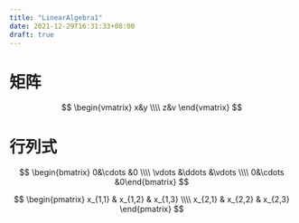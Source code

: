 ```yaml
---
title: "LinearAlgebra1"
date: 2021-12-29T16:31:33+08:00
draft: true
---
```


# 矩阵
$$
\begin{vmatrix}
x&y \\\\
z&v
\end{vmatrix}
$$

# 行列式
$$
\begin{bmatrix}
0&\cdots &0 \\\\
\vdots &\ddots &\vdots \\\\
0&\cdots &0\end{bmatrix}
$$

$$
\begin{pmatrix}
    x_{1,1} & x_{1,2} & x_{1,3} \\\\
    x_{2,1} & x_{2,2} & x_{2,3} 
\end{pmatrix}
$$